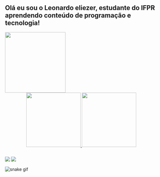 ## Olá eu sou o Leonardo eliezer, estudante do IFPR aprendendo conteúdo de programação e tecnologia!
<img align="center"  height=200 width=200 src="https://media.giphy.com/media/dS9sNwVncDLftKsX5Y/giphy.gif">
<div align="center">
  <a href="https://github.com/LD-Eliezer">
  <img height="180em" src="https://github-readme-stats.vercel.app/api?username=ld-eliezer&show_icons=true&theme=dark&include_all_commits=true&count_private=true"/>
  <img height="180em" src="https://github-readme-stats.vercel.app/api/top-langs/?username=ld-eliezer&layout=compact&langs_count=7&theme=dark"/>
</div>
  
  ##
  
<div> 
  
  <a href="https://instagram.com/ld.eliezer" target="_blank"><img src="https://img.shields.io/badge/-Instagram-%23E4405F?style=for-the-badge&logo=instagram&logoColor=white" target="_blank"></a>
  <a href = "mailto:ljogarodrigues@gmail.com"><img src="https://img.shields.io/badge/-Gmail-%23333?style=for-the-badge&logo=gmail&logoColor=white" target="_blank"></a> 
 
  ![snake gif](https://github.com/LD-Eliezer/LD-Eliezer/blob/output/github-contribution-grid-snake.svg)
 
</div>
